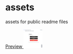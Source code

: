 # assets
assets for public readme files


<p align="left">
  <a href="https://scribehow.com/embed/Preview_the_Multy-Web-CMS_features__h0U6x42fSLyS30GEU9hlUA?skipIntro=true" > Preview <img src="https://github.com/Captain-Leftovers/assets/blob/master/cms-scr.png" alt="preview screenshot" width="60" height="60" > </a>
</p>
